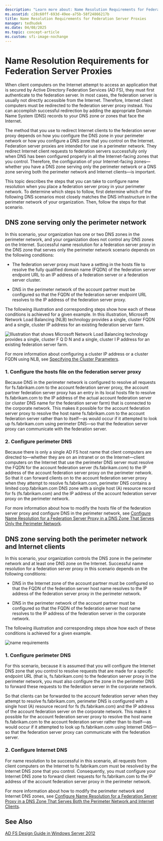 ```yaml
---
description: "Learn more about: Name Resolution Requirements for Federation Server Proxies"
ms.assetid: c28c60ff-693d-49ee-a75b-58f24866217b
title: Name Resolution Requirements for Federation Server Proxies
manager: tedhudek
ms.date: 04/08/2025
ms.topic: concept-article
ms.custom: sfi-image-nochange
---
```


# Name Resolution Requirements for Federation Server Proxies

When client computers on the Internet attempt to access an application that is secured by Active Directory Federation Services \(AD FS\), they must first authenticate to the federation server. In most cases, the federation server is usually not directly accessible from the Internet. Therefore, Internet client computers must be redirected to the federation server proxy instead. You can accomplish successful redirection by adding the appropriate Domain Name System \(DNS\) records to your DNS zone or zones that face the Internet.

The method that you use to redirect Internet clients to the federation server proxy depends on how you configure the DNS zone in your perimeter network or how you configure a DNS zone that you control on the Internet. Federation server proxies are intended for use in a perimeter network. They redirect Internet client requests to federation servers successfully only when DNS has been configured properly in all the Internet\-facing zones that you control. Therefore, the configuration of your Internet\-facing zones—whether you have a DNS zone serving only the perimeter network or a DNS zone serving both the perimeter network and Internet clients—is important.

This topic describes the steps that you can take to configure name resolution when you place a federation server proxy in your perimeter network. To determine which steps to follow, first determine which of the following DNS scenarios most closely matches the DNS infrastructure in the perimeter network of your organization. Then, follow the steps for that scenario.

## DNS zone serving only the perimeter network
In this scenario, your organization has one or two DNS zones in the perimeter network, and your organization does not control any DNS zones on the Internet. Successful name resolution for a federation server proxy in the DNS zone that serves only the perimeter network scenario depends on the following conditions:

-   The federation server proxy must have a setting in the hosts file to resolve the fully qualified domain name \(FQDN\) of the federation server endpoint URL to an IP address of a federation server or a federation server cluster.

-   DNS in the perimeter network of the account partner must be configured so that the FQDN of the federation server endpoint URL resolves to the IP address of the federation server proxy.

The following illustration and corresponding steps show how each of these conditions is achieved for a given example. In this illustration, Microsoft Network Load Balancing \(NLB\) technology provides a single, cluster FQDN and a single, cluster IP address for an existing federation server farm.

![Illustration that shows Microsoft Network Load Balancing technology provides a single, cluster F Q D N and a single, cluster I P address for an existing federation server farm.](media/adfs2_deploy_single_fs.gif)

For more information about configuring a cluster IP address or a cluster FQDN using NLB, see [Specifying the Cluster Parameters](/previous-versions/windows/it-pro/windows-server-2003/cc781505(v=ws.10)).

### 1. Configure the hosts file on the federation server proxy
Because DNS in the perimeter network is configured to resolve all requests for fs.fabrikam.com to the account federation server proxy, the account partner federation server proxy has an entry in its local hosts file to resolve fs.fabrikam.com to the IP address of the actual account federation server \(or cluster DNS name for the federation server farm\) that is connected to the corporate network. This makes it possible for the account federation server proxy to resolve the host name fs.fabrikam.com to the account federation server rather than to itself—as would occur if it attempted to look up fs.fabrikam.com using perimeter DNS—so that the federation server proxy can communicate with the federation server.

### 2. Configure perimeter DNS
Because there is only a single AD FS host name that client computers are directed to—whether they are on an intranet or on the Internet—client computers on the Internet that use the perimeter DNS server must resolve the FQDN for the account federation server \(fs.fabrikam.com\) to the IP address of the account federation server proxy on the perimeter network. So that it can forward clients on to the account federation server proxy when they attempt to resolve fs.fabrikam.com, perimeter DNS contains a limited corp.fabrikam.com DNS zone with a single host \(A\) resource record for fs \(fs.fabrikam.com\) and the IP address of the account federation server proxy on the perimeter network.

For more information about how to modify the hosts file of the federation server proxy and configure DNS in the perimeter network, see [Configure Name Resolution for a Federation Server Proxy in a DNS Zone That Serves Only the Perimeter Network](../deployment/configure-name-resolution-for-federation-server-proxy-in-dns-zone-serving-only-perimeter-network.md).

## DNS zone serving both the perimeter network and Internet clients
In this scenario, your organization controls the DNS zone in the perimeter network and at least one DNS zone on the Internet. Successful name resolution for a federation server proxy in this scenario depends on the following conditions:

-   DNS in the Internet zone of the account partner must be configured so that the FQDN of the federation server host name resolves to the IP address of the federation server proxy in the perimeter network.

-   DNS in the perimeter network of the account partner must be configured so that the FQDN of the federation server host name resolves to the IP address of the federation server in the corporate network.

The following illustration and corresponding steps show how each of these conditions is achieved for a given example.

![name requirements](media/adfs2_deploy_fsp_3DNS.gif)

### 1. Configure perimeter DNS
For this scenario, because it is assumed that you will configure the Internet DNS zone that you control to resolve requests that are made for a specific endpoint URL \(that is, fs.fabrikam.com\) to the federation server proxy in the perimeter network, you must also configure the zone in the perimeter DNS to forward these requests to the federation server in the corporate network.

So that clients can be forwarded to the account federation server when they attempt to resolve fs.fabrikam.com, perimeter DNS is configured with a single host \(A\) resource record for fs \(fs.fabrikam.com\) and the IP address of the account federation server on the corporate network. This makes it possible for the account federation server proxy to resolve the host name fs.fabrikam.com to the account federation server rather than to itself—as would occur if it attempted to look up fs.fabrikam.com using Internet DNS—so that the federation server proxy can communicate with the federation server.

### 2. Configure Internet DNS
For name resolution to be successful in this scenario, all requests from client computers on the Internet to fs.fabrikam.com must be resolved by the Internet DNS zone that you control. Consequently, you must configure your Internet DNS zone to forward client requests for fs.fabrikam.com to the IP address of the account federation server proxy in the perimeter network.

For more information about how to modify the perimeter network and Internet DNS zones, see [Configure Name Resolution for a Federation Server Proxy in a DNS Zone That Serves Both the Perimeter Network and Internet Clients](../deployment/configure-name-resolution-for-federation-server-proxy-in-dns-zone-serving-only-perimeter-network.md).

## See Also
[AD FS Design Guide in Windows Server 2012](AD-FS-Design-Guide-in-Windows-Server-2012.md)
